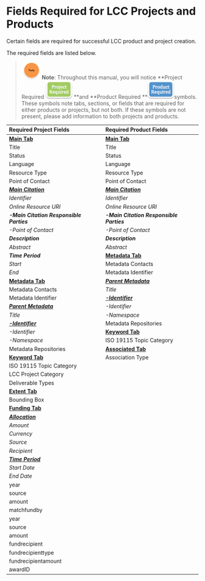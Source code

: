 # Fields Required for LCC Projects and Products

Certain fields are required for successful LCC product and project creation.

The required fields are listed below.

> ![](/assets/note_small.png)**Note**: Throughout this manual, you will notice **Project Required **![](/assets/project_required_small.png)** **and **Product Required **![](/assets/product_required_small.png)symbols. These symbols note tabs, sections, or fields that are required for either products or projects, but not both. If these symbols are not present, please add information to both projects and products.

| Required Project Fields | Required Product Fields |
| :--- | :--- |
| [**Main Tab**](/record/main.md) | [**Main Tab**](/record/main.md) |
| Title | Title |
| Status | Status |
| Language | Language |
| Resource Type | Resource Type |
| Point of Contact | Point of Contact |
| [_**Main Citation**_](/record/main/citation.md) | [_**Main Citation**_](/record/main/citation.md) |
| _Identifier_ | _Identifier_ |
| _Online Resource URI_ | _Online Resource URI_ |
| _**-Main Citation Responsible Parties**_ | _**-Main Citation Responsible Parties**_ |
| _-Point of Contact_ | _-Point of Contact_ |
| _**Description**_ | _**Description**_ |
| _Abstract_ | _Abstract_ |
| _**Time Period**_ | [**Metadata Tab**](/record/metatdata.md) |
| _Start_ | Metadata Contacts |
| _End_ | Metadata Identifier |
| [**Metadata Tab**](/record/metatdata.md) | [_**Parent Metadata**_](/record/metatdata/parent-metadata.md) |
| Metadata Contacts | _Title_ |
| Metadata Identifier | [_**-Identifier**_](/record/metatdata/parent-metadata/identifier.md) |
| [_**Parent Metadata**_](/record/metatdata/parent-metadata.md) | _-Identifier_ |
| _Title_ | _-Namespace_ |
| [_**-Identifier**_](/record/metatdata/parent-metadata/identifier.md) | Metadata Repositories |
| _-Identifier_ | [**Keyword Tab**](/record/keywords.md) |
| _-Namespace_ | ISO 19115 Topic Category |
| Metadata Repositories | [**Associated Tab**](/record/record-associated.md) |
| [**Keyword Tab**](/record/keywords.md) | Association Type |
| ISO 19115 Topic Category |  |
| LCC Project Category |  |
| Deliverable Types |  |
| [**Extent Tab**](/record/record-extent.md) |  |
| Bounding Box |  |
| [**Funding Tab**](/record/record-funding.md) |  |
| [_**Allocation**_](/record/record-funding/allocation.md) |  |
| _Amount_ |  |
| _Currency_ |  |
| _Source_ |  |
| _Recipient_ |  |
| [_**Time Period**_](/record/record-funding/time-period.md) |  |
| _Start Date_ |  |
| _End Date_ |  |
| year |  |
| source |  |
| amount |  |
| matchfundby |  |
| year |  |
| source |  |
| amount |  |
| fundrecipient |  |
| fundrecipienttype |  |
| fundrecipientamount |  |
| awardID |  |



